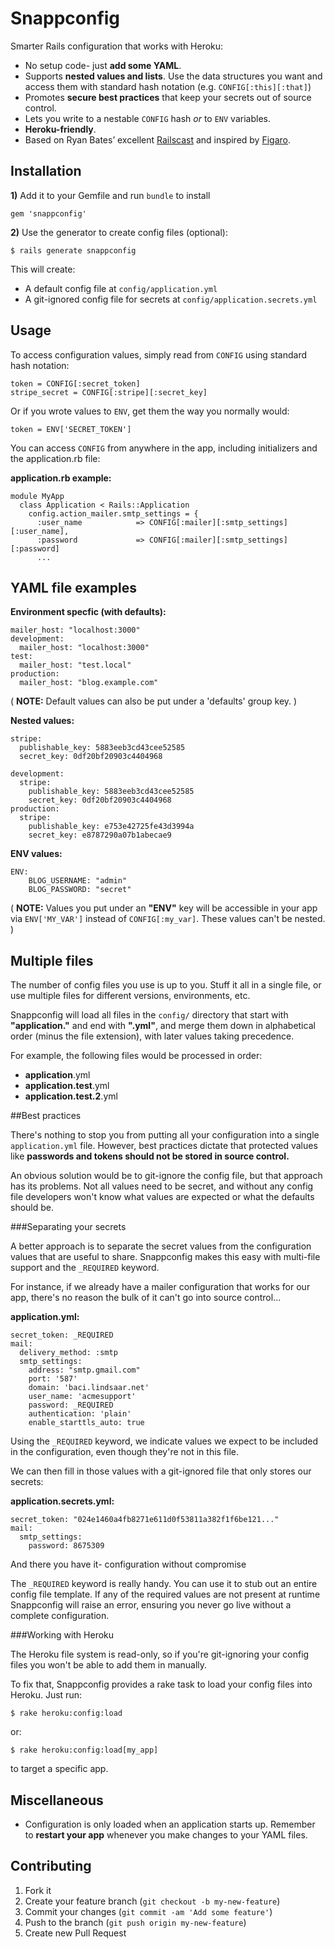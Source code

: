 # Snappconfig

Smarter Rails configuration that works with Heroku:

- No setup code- just **add some YAML**.
- Supports **nested values and lists**. Use the data structures you want and access them with standard hash notation (e.g. `CONFIG[:this][:that]`)
- Promotes **secure best practices** that keep your secrets out of source control.
- Lets you write to a nestable `CONFIG` hash *or* to  `ENV` variables.
- **Heroku-friendly**.
- Based on Ryan Bates’ excellent [Railscast](http://railscasts.com/episodes/85-yaml-configuration-revised) and inspired by [Figaro](https://github.com/laserlemon/figaro).

## Installation



**1)** Add it to your Gemfile and run `bundle` to install

    gem 'snappconfig'

**2)** Use the generator to create config files (optional):

    $ rails generate snappconfig

This will create:  

- A default config file at `config/application.yml`
- A git-ignored config file for secrets at `config/application.secrets.yml`




## Usage

To access configuration values, simply read from `CONFIG` using standard hash notation:

    token = CONFIG[:secret_token]
    stripe_secret = CONFIG[:stripe][:secret_key]

Or if you wrote values to `ENV`, get them the way you normally would:

    token = ENV['SECRET_TOKEN']

You can access `CONFIG` from anywhere in the app, including initializers and the application.rb file:

**application.rb example:**

    module MyApp
      class Application < Rails::Application
        config.action_mailer.smtp_settings = {
          :user_name            => CONFIG[:mailer][:smtp_settings][:user_name],
          :password             => CONFIG[:mailer][:smtp_settings][:password]
          ...



## YAML file examples



**Environment specfic (with defaults):**

    mailer_host: "localhost:3000"
    development:
      mailer_host: "localhost:3000"
    test:
      mailer_host: "test.local"
    production:
      mailer_host: "blog.example.com"
( **NOTE:** Default values can also be put under a 'defaults' group key. )

**Nested values:**

    stripe:
      publishable_key: 5883eeb3cd43cee52585
      secret_key: 0df20bf20903c4404968

    development:
      stripe:
        publishable_key: 5883eeb3cd43cee52585
        secret_key: 0df20bf20903c4404968      
    production:
      stripe:
        publishable_key: e753e42725fe43d3994a
        secret_key: e8787290a07b1abecae9


**ENV values:**

    ENV:
        BLOG_USERNAME: "admin"
        BLOG_PASSWORD: "secret"

( **NOTE:** Values you put under an **"ENV"** key will be accessible in your app via `ENV['MY_VAR']` instead of `CONFIG[:my_var]`. These values can't be nested. )  



## Multiple files

The number of config files you use is up to you. Stuff it all in a single file, or use multiple files for different versions, environments, etc.

Snappconfig will load all files in the `config/` directory that start with **"application."** and end with **".yml"**, and merge them down in alphabetical order (minus the file extension), with later values taking precedence.

For example, the following files would be processed in order:

- **application**.yml
- **application.test**.yml
- **application.test.2**.yml


<a name='best_practices'/>
##Best practices


There's nothing to stop you from putting all your configuration into a single `application.yml` file. However, best practices dictate that protected values like **passwords and tokens should not be stored in source control.**

An obvious solution would be to git-ignore the config file, but that approach has its problems. Not all values need to be secret, and without any config file developers won't know what values are expected or what the defaults should be.

###Separating your secrets

A better approach is to separate the secret values from the configuration values that are useful to share. Snappconfig makes this easy with multi-file support and the `_REQUIRED` keyword.


For instance, if we already have a mailer configuration that works for our app, there's no reason the bulk of it can't go into source control...


**application.yml:**

    secret_token: _REQUIRED
    mail:
      delivery_method: :smtp
      smtp_settings:
        address: "smtp.gmail.com"
        port: '587'
        domain: 'baci.lindsaar.net'
        user_name: 'acmesupport'
        password: _REQUIRED
        authentication: 'plain'
        enable_starttls_auto: true

Using the `_REQUIRED` keyword, we indicate values we expect to be included in the configuration, even though they're not in this file.

We can then fill in those values with a git-ignored file that only stores our secrets:

**application.secrets.yml:**

    secret_token: "024e1460a4fb8271e611d0f53811a382f1f6be121..."
    mail:
      smtp_settings:
        password: 8675309

And there you have it- configuration without compromise

The `_REQUIRED` keyword is really handy. You can use it to stub out an entire config file template. If any of the required values are not present at runtime Snappconfig will raise an error, ensuring you never go live without a complete configuration.

###Working with Heroku

The Heroku file system is read-only, so if you're git-ignoring your config files you won't be able to add them in manually.

To fix that, Snappconfig provides a rake task to load your config files into Heroku. Just run:

    $ rake heroku:config:load

or:

    $ rake heroku:config:load[my_app]

to target a specific app.


## Miscellaneous

- Configuration is only loaded when an application starts up. Remember to **restart your app** whenever you make changes to your YAML files.

## Contributing

1. Fork it
2. Create your feature branch (`git checkout -b my-new-feature`)
3. Commit your changes (`git commit -am 'Add some feature'`)
4. Push to the branch (`git push origin my-new-feature`)
5. Create new Pull Request
